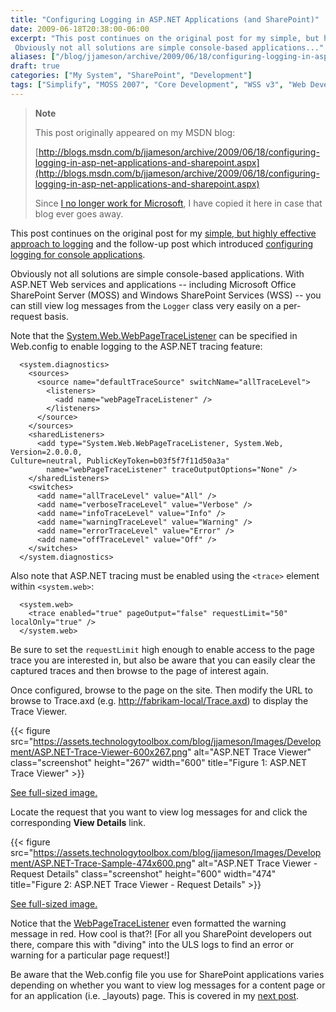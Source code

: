 ```yaml
---
title: "Configuring Logging in ASP.NET Applications (and SharePoint)"
date: 2009-06-18T20:38:00-06:00
excerpt: "This post continues on the original post for my simple, but highly effective approach to logging and the follow-up post which introduced configuring logging for console applications . 
 Obviously not all solutions are simple console-based applications..."
aliases: ["/blog/jjameson/archive/2009/06/18/configuring-logging-in-asp-net-applications-and-sharepoint.aspx"]
draft: true
categories: ["My System", "SharePoint", "Development"]
tags: ["Simplify", "MOSS 2007", "Core Development", "WSS v3", "Web Development"]
---
```


> **Note**
>
> This post originally appeared on my MSDN blog:
>
> [http://blogs.msdn.com/b/jjameson/archive/2009/06/18/configuring-logging-in-asp-net-applications-and-sharepoint.aspx](http://blogs.msdn.com/b/jjameson/archive/2009/06/18/configuring-logging-in-asp-net-applications-and-sharepoint.aspx)
>
> Since [I no longer work for Microsoft](/blog/jjameson/2011/09/02/last-day-with-microsoft), I have copied it here in case that blog ever goes away.

This post continues on the original post for my [simple, but highly effective approach to logging](/blog/jjameson/2009/06/18/a-simple-but-highly-effective-approach-to-logging) and the follow-up post which introduced [configuring logging for console applications](/blog/jjameson/2009/06/18/configuring-logging-in-a-console-application).

Obviously not all solutions are simple console-based applications. With ASP.NET Web services and applications -- including Microsoft Office SharePoint Server (MOSS) and Windows SharePoint Services (WSS) -- you can still view log messages from the `Logger` class very easily on a per-request basis.

Note that the [System.Web.WebPageTraceListener](http://msdn.microsoft.com/en-us/library/system.web.webpagetracelistener.aspx) can be specified in Web.config to enable logging to the ASP.NET tracing feature:

```
  <system.diagnostics>
    <sources>
      <source name="defaultTraceSource" switchName="allTraceLevel">
        <listeners>
          <add name="webPageTraceListener" />
        </listeners>
      </source>
    </sources>
    <sharedListeners>
      <add type="System.Web.WebPageTraceListener, System.Web, Version=2.0.0.0,
Culture=neutral, PublicKeyToken=b03f5f7f11d50a3a"
        name="webPageTraceListener" traceOutputOptions="None" />
    </sharedListeners>
    <switches>
      <add name="allTraceLevel" value="All" />
      <add name="verboseTraceLevel" value="Verbose" />
      <add name="infoTraceLevel" value="Info" />
      <add name="warningTraceLevel" value="Warning" />
      <add name="errorTraceLevel" value="Error" />
      <add name="offTraceLevel" value="Off" />
    </switches>
  </system.diagnostics>
```

Also note that ASP.NET tracing must be enabled using the `<trace>` element within `<system.web>`:

```
  <system.web>
    <trace enabled="true" pageOutput="false" requestLimit="50" localOnly="true" />
  </system.web>
```

Be sure to set the `requestLimit` high enough to enable access to the page trace you are interested in, but also be aware that you can easily clear the captured traces and then browse to the page of interest again.

Once configured, browse to the page on the site. Then modify the URL to browse to Trace.axd (e.g. [http://fabrikam-local/Trace.axd](http://fabrikam-local/Trace.axd)) to display the Trace Viewer.

{{< figure src="https://assets.technologytoolbox.com/blog/jjameson/Images/Development/ASP.NET-Trace-Viewer-600x267.png" alt="ASP.NET Trace Viewer" class="screenshot" height="267" width="600" title="Figure 1: ASP.NET Trace Viewer" >}}

[See full-sized image.](https://assets.technologytoolbox.com/blog/jjameson/Images/Development/ASP.NET-Trace-Viewer-705x314.png)

Locate the request that you want to view log messages for and click the corresponding **View Details** link.

{{< figure src="https://assets.technologytoolbox.com/blog/jjameson/Images/Development/ASP.NET-Trace-Sample-474x600.png" alt="ASP.NET Trace Viewer - Request Details" class="screenshot" height="600" width="474" title="Figure 2: ASP.NET Trace Viewer - Request Details" >}}

[See full-sized image.](https://assets.technologytoolbox.com/blog/jjameson/Images/Development/ASP.NET-Trace-Sample-736x931.png)

Notice that the [WebPageTraceListener](http://msdn.microsoft.com/en-us/library/system.web.webpagetracelistener.aspx) even formatted the warning message in red. How cool is that?! [For all you SharePoint developers out there, compare this with "diving" into the ULS logs to find an error or warning for a particular page request!]

Be aware that the Web.config file you use for SharePoint applications varies depending on whether you want to view log messages for a content page or for an application (i.e. \_layouts) page. This is covered in my [next post](/blog/jjameson/2009/06/18/configuring-logging-in-sharepoint-application-pages).

